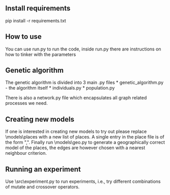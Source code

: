 ## Install requirements

pip install -r requirements.txt

## How to use

You can use run.py to run the code, inside run.py there are instructions on how to tinker with the parameters

## Genetic algorithm

The genetic algorithm is divided into 3 main .py files
    * genetic_algorithm.py - the algorithm itself
    * individuals.py
    * population.py

There is also a network.py file which encapsulates all graph related processes we need.

## Creating new models

If one is interested in creating new models to try out please replace \models\places with a new list of places.
A single entry in the place file is of the form "<place>,<country>". Finally run \models\geo.py to generate a geographically correct model of the places,
the edges are however chosen with a nearest neighbour criterion.

## Running an experiment

Use \src\experiment.py to run experiments, i.e., try different combinations of mutate and crossover operators.